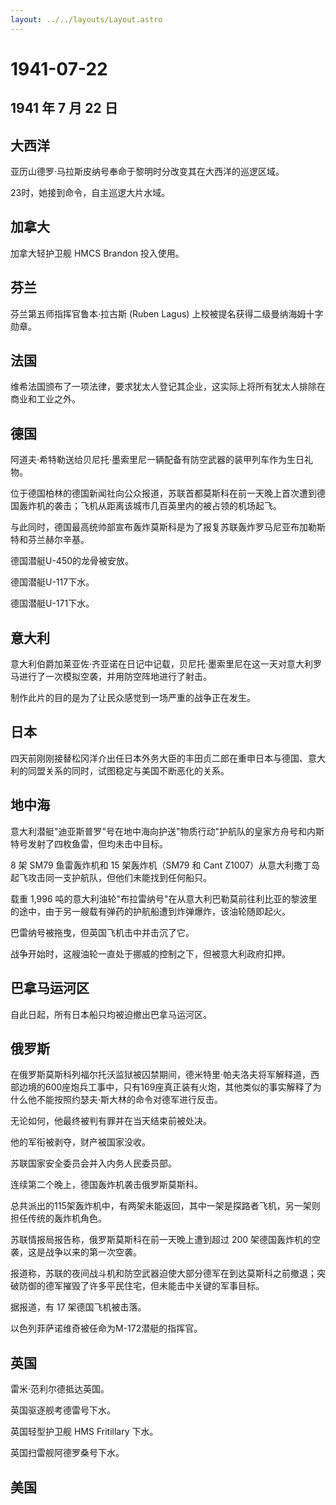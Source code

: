 ```yaml
---
layout: ../../layouts/Layout.astro
---
```


# 1941-07-22

## 1941 年 7 月 22 日

## 大西洋

亚历山德罗·马拉斯皮纳号奉命于黎明时分改变其在大西洋的巡逻区域。

23时，她接到命令，自主巡逻大片水域。

## 加拿大

加拿大轻护卫舰 HMCS Brandon 投入使用。

## 芬兰

芬兰第五师指挥官鲁本·拉古斯 (Ruben Lagus)
上校被提名获得二级曼纳海姆十字勋章。

## 法国

维希法国颁布了一项法律，要求犹太人登记其企业，这实际上将所有犹太人排除在商业和工业之外。

## 德国

阿道夫·希特勒送给贝尼托·墨索里尼一辆配备有防空武器的装甲列车作为生日礼物。

位于德国柏林的德国新闻社向公众报道，苏联首都莫斯科在前一天晚上首次遭到德国轰炸机的袭击；飞机从距离该城市几百英里内的被占领的机场起飞。

与此同时，德国最高统帅部宣布轰炸莫斯科是为了报复苏联轰炸罗马尼亚布加勒斯特和芬兰赫尔辛基。

德国潜艇U-450的龙骨被安放。

德国潜艇U-117下水。

德国潜艇U-171下水。

## 意大利

意大利伯爵加莱亚佐·齐亚诺在日记中记载，贝尼托·墨索里尼在这一天对意大利罗马进行了一次模拟空袭，并用防空阵地进行了射击。

制作此片的目的是为了让民众感觉到一场严重的战争正在发生。

## 日本

四天前刚刚接替松冈洋介出任日本外务大臣的丰田贞二郎在重申日本与德国、意大利的同盟关系的同时，试图稳定与美国不断恶化的关系。

## 地中海

意大利潜艇"迪亚斯普罗"号在地中海向护送"物质行动"护航队的皇家方舟号和内斯特号发射了四枚鱼雷，但均未击中目标。

8 架 SM79 鱼雷轰炸机和 15 架轰炸机（SM79 和 Cant
Z1007）从意大利撒丁岛起飞攻击同一支护航队，但他们未能找到任何船只。

载重 1,996
吨的意大利油轮"布拉雷纳号"在从意大利巴勒莫前往利比亚的黎波里的途中，由于另一艘载有弹药的护航船遭到炸弹爆炸，该油轮随即起火。

巴雷纳号被拖曳，但英国飞机击中并击沉了它。

战争开始时，这艘油轮一直处于挪威的控制之下，但被意大利政府扣押。

## 巴拿马运河区

自此日起，所有日本船只均被迫撤出巴拿马运河区。

## 俄罗斯

在俄罗斯莫斯科列福尔托沃监狱被囚禁期间，德米特里·帕夫洛夫将军解释道，西部边境的600座炮兵工事中，只有169座真正装有火炮，其他类似的事实解释了为什么他不能按照约瑟夫·斯大林的命令对德军进行反击。

无论如何，他最终被判有罪并在当天结束前被处决。

他的军衔被剥夺，财产被国家没收。

苏联国家安全委员会并入内务人民委员部。

连续第二个晚上，德国轰炸机袭击俄罗斯莫斯科。

总共派出的115架轰炸机中，有两架未能返回，其中一架是探路者飞机，另一架则担任传统的轰炸机角色。

苏联情报局报告称，俄罗斯莫斯科在前一天晚上遭到超过 200
架德国轰炸机的空袭，这是战争以来的第一次空袭。

报道称，苏联的夜间战斗机和防空武器迫使大部分德军在到达莫斯科之前撤退；突破防御的德军摧毁了许多平民住宅，但未能击中关键的军事目标。

据报道，有 17 架德国飞机被击落。

以色列菲萨诺维奇被任命为M-172潜艇的指挥官。

## 英国

雷米·范利尔德抵达英国。

英国驱逐舰考德雷号下水。

英国轻型护卫舰 HMS Fritillary 下水。

英国扫雷舰阿德罗桑号下水。

## 美国